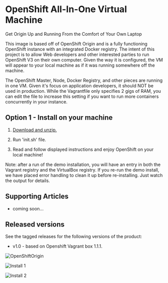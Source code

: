 OpenShift All-In-One Virtual Machine
====================================
Get Origin Up and Running From the Comfort of Your Own Laptop

This image is based off of OpenShift Origin and is a fully functioning OpenShift instance with an integrated Docker registry. The
intent of this project is to allow Web developers and other interested parties to run OpenShift V3 on their own computer. Given the
way it is configured, the VM will appear to your local machine as if it was running somewhere off the machine.
 
The OpenShift Master, Node, Docker Registry, and other pieces are running in one VM. Given it's focus on application developers, it
should NOT be used in production. While the Vagrantfile only specifies 2 gigs of RAM, you can edit the file to increase this setting
if you want to run more containers concurrently in your instance.


Option 1 - Install on your machine
----------------------------------
1. [Download and unzip.](https://github.com/eschabell/openshift-orign-demo/archive/master.zip)

2. Run 'init.sh' file.

3. Read and follow displayed instructions and enjoy OpenShift on your local machine!

Note: after a run of the demo installation, you will have an entry in both the Vagrant registry
and the VirtualBox registry. If you re-run the demo install, we have placed error handling to clean
it up before re-installing. Just watch the output for details.


Supporting Articles
-------------------
- coming soon...


Released versions
-----------------
See the tagged releases for the following versions of the product:

- v1.0 - based on Openshift Vagrant box 1.1.1.

![OpenShiftOrigin](https://github.com/eschabell/openshift-install-demo/blob/master/docs/demo-images/openshift-origin.png?raw=true)

![Install 1](https://github.com/eschabell/openshift-install-demo/blob/master/docs/demo-images/install-1.png?raw=true)

![Install 2](https://github.com/eschabell/openshift-install-demo/blob/master/docs/demo-images/install-2.png?raw=true)
